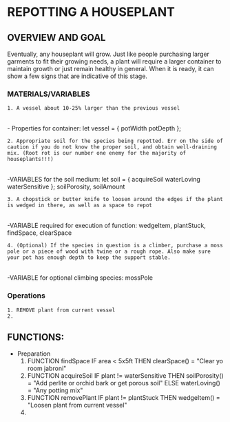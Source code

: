 # REPOTTING A HOUSEPLANT

## OVERVIEW AND GOAL

Eventually, any houseplant will grow. Just like people purchasing larger garments to fit their growing needs, a plant will require a larger container to maintain growth or just remain healthy in general. When it is ready, it can show a few signs that are indicative of this stage.
<br>

### MATERIALS/VARIABLES
    1. A vessel about 10-25% larger than the previous vessel
<br>
        - Properties for container: let vessel = {
            potWidth
            potDepth
        };

    2. Appropriate soil for the species being repotted. Err on the side of caution if you do not know the proper soil, and obtain well-draining mix. (Root rot is our number one enemy for the majority of houseplants!!!)
<br>
        -VARIABLES for the soil medium: let soil = { 
            acquireSoil
            waterLoving
            waterSensitive
        };
        soilPorosity, soilAmount

    3. A chopstick or butter knife to loosen around the edges if the plant is wedged in there, as well as a space to repot
<br>
        -VARIABLE required for execution of function: wedgeItem, plantStuck, findSpace, clearSpace

    4. (Optional) If the species in question is a climber, purchase a moss pole or a piece of wood with twine or a rough rope. Also make sure your pot has enough depth to keep the support stable.
<br> 
        -VARIABLE for optional climbing species: mossPole
<br>

### Operations
    1. REMOVE plant from current vessel
    2. 

## FUNCTIONS:
- Preparation
    1. FUNCTION findSpace
        IF area < 5x5ft 
        THEN clearSpace() = "Clear yo room jabroni"
    2. FUNCTION acquireSoil
        IF plant != waterSensitive
        THEN soilPorosity() = "Add perlite or orchid bark or get porous soil"
        ELSE waterLoving() = "Any potting mix"
    3. FUNCTION removePlant
        IF plant != plantStuck
        THEN wedgeItem() = "Loosen plant from current vessel"
    4. 
